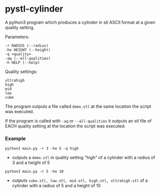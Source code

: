 # pystl-cylinder
A python3 program which produces a cylinder in stl ASCII format at a given quality setting.

Parameters:
```
-r RADIUS (--radius) 
-he HEIGHT (--height)
-q <quality>
-aq (--all-qualities)
-h HELP (--help)
```

Quality settings:
``` 
ultrahigh
high
mid
low
cube
```

The program outputs a file called `demo.stl` at the same location the script was executed.

If the program is called with `-aq` or `--all-qualities` it outputs an stl file of EACH quality setting
at the location the script was executed.

### Example
`python3 main.py -r 3 -he 5 -q high` 
- outputs a `demo.stl` in quality setting "high" of a cylinder with a radius of 3
and a height of 5

`python3 main.py -r 5 -he 10 `
- outputs `cube.stl, low.stl, mid.stl, high.stl, ultrahigh.stl` of a cylinder with a radius of 5 and a height of 10
